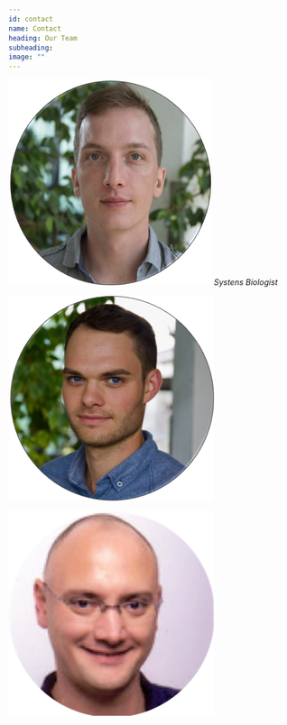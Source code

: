 ```yaml
---
id: contact
name: Contact
heading: Our Team
subheading: 
image: ""
---
```


![Person 1](/assets/images/people/flo.png)
*Systens Biologist*

![Person 2](/assets/images/people/chris.png)

![Person 3](/assets/images/people/thilo_new.png)

